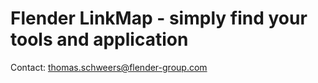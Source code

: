 # Flender LinkMap - simply find your tools and application

Contact: thomas.schweers@flender-group.com

